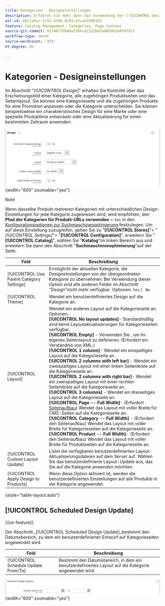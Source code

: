 ```yaml
---
title: Kategorien - Designeinstellungen
description: Erfahren Sie mehr über die Verwendung der [!UICONTROL Design] -Einstellungen, um das Erscheinungsbild einer Kategorie, alle zugehörigen Produktseiten und das Seitenlayout zu definieren.
exl-id: 6dc216ac-1c52-4196-9c93-e5cad19901b5
feature: Catalog Management, Categories, Page Content
source-git-commit: 01148770946a236ece2122be5a88b963a0f07d1f
workflow-type: tm+mt
source-wordcount: '372'
ht-degree: 0%

---
```


# Kategorien - Designeinstellungen

Im Abschnitt &quot;_[!UICONTROL Design]_&quot; erhalten Sie Kontrolle über das Erscheinungsbild einer Kategorie, alle zugehörigen Produktseiten und das Seitenlayout. Sie können eine Kategorieseite und die zugehörigen Produkte für eine Promotion anpassen oder die Kategorie unterscheiden. Sie können beispielsweise ein charakteristisches Design für eine Marke oder eine spezielle Produktlinie entwickeln oder eine Aktualisierung für einen bestimmten Zeitraum anwenden.

![Designeinstellungen für eine Kategorie](./assets/category-design.png){width="600" zoomable="yes"}

>[!NOTE]
>
>Wenn dasselbe Produkt mehreren Kategorien mit unterschiedlichen Design-Einstellungen für jede Kategorie zugewiesen wird, wird empfohlen, den **Pfad der Kategorien für Produkt-URLs verwenden** = `Yes` in den [Konfigurationsoptionen zur Suchmaschinenoptimierung](../configuration-reference/catalog/catalog.md#search-engine-optimization) festzulegen. Um auf diese Einstellung zuzugreifen, gehen Sie zu &quot;**[!UICONTROL Stores]**&quot;> &quot;_[!UICONTROL Settings]_&quot;> &quot;**[!UICONTROL Configuration]**&quot;, erweitern Sie &quot;**[!UICONTROL Catalog]**&quot;, wählen Sie &quot;**Katalog**&quot;im linken Bereich aus und erweitern Sie dann den Abschnitt &quot;**Suchmaschinenoptimierung**&quot;auf der Seite.

| Feld | Beschreibung |
|--- |--- |
| [!UICONTROL Use Parent Category Settings] | Ermöglicht der aktuellen Kategorie, die Designeinstellungen von der übergeordneten Kategorie zu übernehmen. Bei Verwendung dieser Option sind alle anderen Felder im Abschnitt &quot;Design&quot;nicht mehr verfügbar. Optionen: `Yes` / ` No` |
| [!UICONTROL Theme] | Wendet ein benutzerdefiniertes Design auf die Kategorie an. |
| [!UICONTROL Layout] | Wendet ein anderes Layout auf die Kategorieseite an. Optionen: <br/>**[!UICONTROL No layout updates]**- Standardmäßig sind keine Layoutaktualisierungen für Kategorieseiten verfügbar.<br/>**[!UICONTROL Empty]** - Verwenden Sie , um Ihr eigenes Seitenlayout zu definieren. (Erfordert ein Verständnis von XML.) <br/>**[!UICONTROL 1 column]**- Wendet ein einspaltiges Layout auf die Kategorieseite an.<br/>**[!UICONTROL 2 columns with left bar]** - Wendet ein zweispaltiges Layout mit einer linken Seitenleiste auf die Kategorieseite an. <br/>**[!UICONTROL 2 columns with right bar]**- Wendet ein zweispaltiges Layout mit einer rechten Seitenleiste auf die Kategorieseite an.<br/>**[!UICONTROL 3 columns]** - Wendet ein dreiseitiges Layout auf die Kategorieseite an.<br/>**[!UICONTROL Page -- Full Width]**- (Erfordert [Seitenaufbau](../page-builder/introduction.md)) Wendet das Layout mit voller Breite für CMS-Seiten auf die Kategorieseite an.<br/>**[!UICONTROL Category -- Full Width]** - (Erfordert den Seitenaufbau) Wendet das Layout mit voller Breite für Kategorieseiten auf die Kategorieseite an. <br/>**[!UICONTROL Product -- Full Width]**- (Erfordert den Seitenaufbau) Wendet das Layout mit voller Breite für Produktseiten auf die Kategorieseite an. |
| [!UICONTROL Custom Layout Update] | Listet die verfügbaren benutzerdefinierten Layout-Aktualisierungsdateien auf dem Server auf. Wählen Sie das benutzerdefinierte Layout-Update aus, das Sie auf die Kategorie anwenden möchten. |
| [!UICONTROL Apply Design to Products] | Wenn diese Option aktiviert ist, werden die benutzerdefinierten Einstellungen auf alle Produkte in der Kategorie angewendet. |

{style="table-layout:auto"}

## [!UICONTROL Scheduled Design Update]

{{ce-feature}}

Der Abschnitt _[!UICONTROL Scheduled Design Update]_bestimmt den Datumsbereich, zu dem ein benutzerdefinierter Entwurf auf Kategorieseiten angewendet wird.

| Feld | Beschreibung |
|--- |--- |
| [!UICONTROL Schedule Update From/To] | Bestimmt den Datumsbereich, in dem ein benutzerdefiniertes Layout auf die Kategorie angewendet wird. |

![Geplantes Design-Update](./assets/category-scheduled-design-update.png){width="600" zoomable="yes"}
